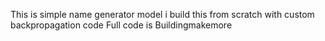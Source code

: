 This is simple name generator model i build this from scratch with custom backpropagation code
Full code is Buildingmakemore
